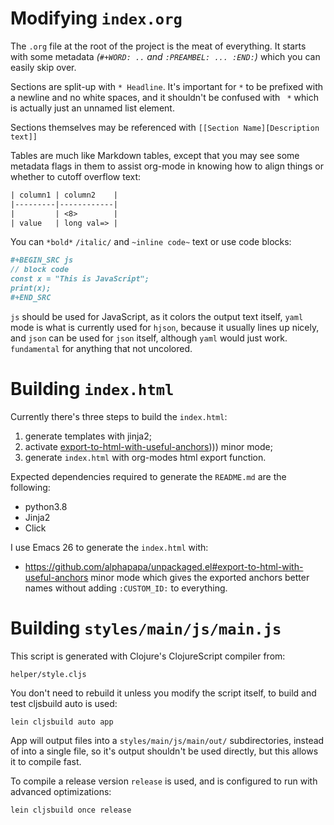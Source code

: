 # Modifying `index.org`

The `.org` file at the root of the project is the meat of everything. It starts with some metadata *(`#+WORD: ..` and `:PREAMBEL: ... :END:`)* which you can easily skip over.

Sections are split-up with `* Headline`. It's important for `*` to be prefixed with a newline and no white spaces, and it shouldn't be confused with ` *` which is actually just an unnamed list element.

Sections themselves may be referenced with `[[Section Name][Description text]]`

Tables are much like Markdown tables, except that you may see some metadata flags in them to assist org-mode in knowing how to align things or whether to cutoff overflow text:

```org
| column1 | column2    |
|---------|------------|
|         | <8>        |
| value   | long val=> |
```

You can `*bold*` `/italic/` and `~inline code~` text or use code blocks:

```org
#+BEGIN_SRC js
// block code
const x = "This is JavaScript";
print(x);
#+END_SRC
```

`js` should be used for JavaScript, as it colors the output text itself,  `yaml` mode is what is currently used for `hjson`, because it usually lines up nicely, and `json` can be used for `json` itself, although `yaml` would just work. `fundamental` for anything that not uncolored.

# Building `index.html`

Currently there's three steps to build the `index.html`:

1. generate templates with jinja2;
2. activate [export-to-html-with-useful-anchors](https://github.com/alphapapa/unpackaged.el#export-to-html-with-useful-anchors)))) minor mode;
3. generate `index.html` with org-modes html export function.

Expected dependencies required to generate the `README.md` are the following:

- python3.8
- Jinja2
- Click

I use Emacs 26 to generate the `index.html` with:

- https://github.com/alphapapa/unpackaged.el#export-to-html-with-useful-anchors minor mode which gives the exported anchors better names without adding `:CUSTOM_ID:` to everything.

# Building `styles/main/js/main.js`

This script is generated with Clojure's ClojureScript compiler from:

```
helper/style.cljs
```

You don't need to rebuild it unless you modify the script itself, to build and test cljsbuild auto is used:

```
lein cljsbuild auto app
```

App will output files into a `styles/main/js/main/out/` subdirectories, instead of into a single file, so it's output shouldn't be used directly, but this allows it to compile fast.

To compile a release version `release` is used, and is configured to run with advanced optimizations:

```
lein cljsbuild once release
```
